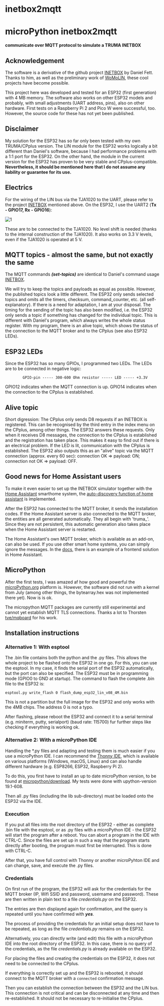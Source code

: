 # inetbox2mqtt
# microPython inetbox2mqtt
**communicate over MQTT protocol to simulate a TRUMA INETBOX**

## Acknowledgement
The software is a derivative of the github project [INETBOX](https://github.com/danielfett/inetbox.py) by Daniel Fett. 
Thanks to him, as well as the preliminary work of [WoMoLIN](https://github.com/muccc/WomoLIN), these cool projects have become possible.

This project here was developed and tested for an ESP32 (first generation) with 4 MB memory. The software also works on other ESP32 models and probably, with small adjustments (UART address, pins), also on other hardware. First tests on a Raspberry Pi 2 and Pico W were successful, too. However, the source code for these has not yet been published.

## Disclaimer
My solution for the ESP32 has so far only been tested with my own TRUMA/CPplus version. The LIN module for the ESP32 works logically a bit different than Daniel's software, because I had performance problems with a 1:1 port for the ESP32. On the other hand, the module in the current version for the ESP32 has proven to be very stable and CPplus-compatible. **Nevertheless, it should be mentioned here that I do not assume any liability or guarantee for its use.**

## Electrics
For the wiring of the LIN bus via the TJA1020 to the UART, please refer to the project [INETBOX](https://github.com/danielfett/inetbox.py) mentioned above. On the ESP32, I use the UART2 (**Tx - GPIO17, Rx - GPIO16**):

![1](https://user-images.githubusercontent.com/65889763/200187420-7c787a62-4b06-4b8d-a50c-1ccb71626118.png)

These are to be connected to the TJA1020. No level shift is needed (thanks to the internal construction of the TJA1020). It also works on 3.3 V levels, even if the TJA1020 is operated at 5 V. 

## MQTT topics - almost the same, but not exactly the same
The MQTT commands ***(set-topics)*** are identical to Daniel's command usage [INETBOX](https://github.com/danielfett/inetbox.py). 

We will try to keep the topics and payloads as equal as possible. However, the published topics look a little different. The ESP32 only sends selected topics and omits all the timers, checksum, command_counter, etc. (all self-explanatory). If there is a need for adaptation, I am at your disposal. The timing for the sending of the topic has also been modified, i.e. the ESP32 only sends a topic if something has changed for the individual topic. This is different with Daniel's program, which always writes the whole status register. With my program, there is an alive topic, which shows the status of the connection to the MQTT broker and to the CPplus (see also ESP32 LEDs).

## ESP32 LEDs
Since the ESP32 has so many GPIOs, I programmed two LEDs. The LEDs are to be connected in negative logic:

            GPIO-pin ----- 300-600 Ohm resistor ----- LED ----- +3.3V

GPIO12 indicates when the MQTT connection is up. GPIO14 indicates when the connection to the CPplus is established. 

## Alive topic
Short digression: The CPplus only sends D8 requests if an INETBOX is registered. This can be recognised by the third entry in the index menu on the CPplus, among other things. The ESP32 answers these requests. Only when it receives D8 messages, the connection to the CPplus is established and the registration has taken place. This makes it easy to find out if there is an electrical problem. If the LED is lit, communication with the CPplus is established. The ESP32 also outputs this as an "alive" topic via the MQTT connection (approx. every 60 sec): connection OK => payload: ON; connection not OK => payload: OFF.

## Good news for Home Assistant users
To make it even easier to set up the INETBOX simulator together with the [Home Assistant](https://www.home-assistant.io/) smarthome system, the [auto-discovery function of home assistant](https://www.home-assistant.io/integrations/mqtt/#mqtt-discovery) is implemented. 

After the ESP32 has connected to the MQTT broker, it sends the installation codes. If the Home Assistant server is also connected to the MQTT broker, the entities are all generated automatically. They all begin with 'truma_'. Since they are not persistent, this automatic generation also takes place when the Home Assistant server is restarted. 

The Home Assistant's own MQTT broker, which is available as an add-on, can also be used. If you use other smart home systems, you can simply ignore the messages. In the [docs](https://github.com/mc0110/inetbox2mqtt/tree/main/doc), there is an example of a frontend solution in Home Assistant.

## MicroPython
After the first tests, I was amazed af how good and powerful the [microPython.org](https://docs.micropython.org/en/latest/) platform is. However, the software did not run with a kernel from July (among other things, the bytearray.hex was not implemented there yet). Now is is ok.

The micropython MQTT packages are currently still experimental and cannot yet establish MQTT TLS connections. Thanks a lot to Thorsten [tve/mqboard](https://github.com/tve/mqboard) for his work.

## Installation instructions
### Alternative 1: With esptool
The .bin file contains both the python and the .py files. This allows the whole project to be flashed onto the ESP32 in one go. For this, you can use the esptool. In my case, it finds the serial port of the ESP32 automatically, but the port can also be specified. The ESP32 must be in programming mode (GPIO0 to GND at startup). The command to flash the complete .bin file to the ESP32 is:

    esptool.py write_flash 0 flash_dump_esp32_lin_v08_4M.bin

This is not a partition but the full image for the ESP32 and only works with the 4MB chips. The address 0 is not a typo.

After flashing, please reboot the ESP32 and connect it to a serial terminal (e.g. miniterm, putty, serialport) (baud rate: 115700) fur further steps like checking if everything is working ok.

### Alternative 2: With a microPython IDE
Handling the *.py files and adapting and testing them is much easier if you use a microPython IDE. I can recommend the [Thonny IDE](https://thonny.org/), which is available on various platforms (Windows, macOS, Linux) and can also handle different hardware (e.g. ESP8266, ESP32, Raspberry Pi 2).

To do this, you first have to install an up to date microPython version, to be found at [micropython/download](https://micropython.org/download/). My tests were done with upython-version 19.1-608.

Then all .py files (including the lib sub-directory) must be loaded onto the ESP32 via the IDE.

### Execution
If you put all files into the root directory of the ESP32 - either as complete .bin file with the esptool, or as .py files with a microPython IDE - the ESP32 will start the program after a reboot. You can abort a program in the IDE with CTRL-C. Since the files are set up in such a way that the program starts directly after booting, the program must first be interrupted. This is done with CTRL-C.

After that, you have full control with Thonny or another microPyhton IDE and can change, save, and execute the .py files.

### Credentials
On first run of the program, the ESP32 will ask for the credentials for the MQTT broker (IP, Wifi SSID and password, username and password). These are then written in plain text to a file *credentials.py* on the ESP32.

The entries are then displayed again for confirmation, and the query is repeated until you have confirmed with ***yes***.

The process of providing the credentials for an initial setup does not have to be repeated, as long as the file *credentials.py* remains on the ESP32.
 
Alternatively, you can directly write (and edit) this file with a microPython IDE into the root directory of the ESP32. In this case, there is no query of the credentials, as the file *credentials.py* is already available on the ESP32.

For placing the files and creating the credentials on the ESP32, it does not need to be connected to the CPplus.

If everything is correctly set up and the ESP32 is rebooted, it should connect to the MQTT broker with a `connected` confirmation message.

Then you can establish the connection between the ESP32 and the LIN bus. This connection is not critical and can be disconnected at any time and then re-established. It should not be necessary to re-initialise the CPplus.
